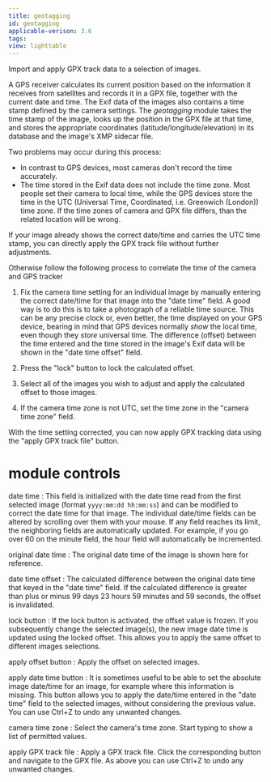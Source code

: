 ```yaml
---
title: geotagging
id: geotagging
applicable-verison: 3.6
tags:
view: lighttable
---
```


Import and apply GPX track data to a selection of images.

A GPS receiver calculates its current position based on the information it receives from satellites and records it in a GPX file, together with the current date and time. The Exif data of the images also contains a time stamp defined by the camera settings. The _geotagging_ module takes the time stamp of the image, looks up the position in the GPX file at that time, and stores the appropriate coordinates (latitude/longitude/elevation) in its database and the image's XMP sidecar file.

Two problems may occur during this process:
- In contrast to GPS devices, most cameras don't record the time accurately.
- The time stored in the Exif data does not include the time zone. Most people set their camera to local time, while the GPS devices store the time in the UTC (Universal Time, Coordinated, i.e. Greenwich (London)) time zone. If the time zones of camera and GPX file differs, than the related location will be wrong.

If your image already shows the correct date/time and carries the UTC time stamp, you can directly apply the GPX track file without further adjustments.

Otherwise follow the following process to correlate the time of the camera and GPS tracker

1. Fix the camera time setting for an individual image by manually entering the correct date/time for that image into the "date time" field. A good way is to do this is to take a photograph of a reliable time source. This can be any precise clock or, even better, the time displayed on your GPS device, bearing in mind that GPS devices normally _show_ the local time, even though they _store_ universal time. The difference (offset) between the time entered and the time stored in the image's Exif data will be shown in the "date time offset" field.

2. Press the "lock" button to lock the calculated offset. 

3. Select all of the images you wish to adjust and apply the calculated offset to those images.

4. If the camera time zone is not UTC, set the time zone in the "camera time zone" field.

With the time setting corrected, you can now apply GPX tracking data using the "apply GPX track file" button.

# module controls

date time
: This field is initialized with the date time read from the first selected image (format `yyyy:mm:dd hh:mm:ss`) and can be modified to correct the date time for that image. The individual date/time fields can be altered by scrolling over them with your mouse. If any field reaches its limit, the neighboring fields are automatically updated. For example, if you go over 60 on the minute field, the hour field will automatically be incremented.

original date time
: The original date time of the image is shown here for reference.

date time offset
: The calculated difference between the original date time that keyed in the "date time" field. If the calculated difference is greater than plus or minus 99 days 23 hours 59 minutes and 59 seconds, the offset is invalidated.

lock button
: If the lock button is activated, the offset value is frozen. If you subsequently change the selected image(s), the new image date time is updated using the locked offset. This allows you to apply the same offset to different images selections.

apply offset button
: Apply the offset on selected images.

apply date time button
: It is sometimes useful to be able to set the absolute image date/time for an image, for example where this information is missing. This button allows you to apply the date/time entered in the "date time" field to the selected images, without considering the previous value. You can use Ctrl+Z to undo any unwanted changes.

camera time zone
: Select the camera's time zone. Start typing to show a list of permitted values.

apply GPX track file
: Apply a GPX track file. Click the corresponding button and navigate to the GPX file. As above you can use Ctrl+Z to undo any unwanted changes.
